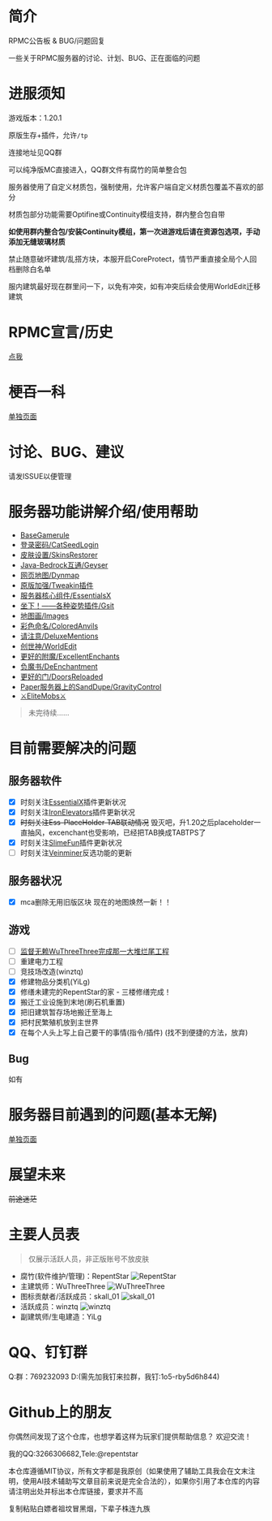 # 简介

RPMC公告板 & BUG/问题回复

一些关于RPMC服务器的讨论、计划、BUG、正在面临的问题

# 进服须知
游戏版本：1.20.1

原版生存+插件，允许`/tp`

连接地址见QQ群

可以纯净版MC直接进入，QQ群文件有腐竹的简单整合包

服务器使用了自定义材质包，强制使用，允许客户端自定义材质包覆盖不喜欢的部分

材质包部分功能需要Optifine或Continuity模组支持，群内整合包自带

**如使用群内整合包/安装Continuity模组，第一次进游戏后请在资源包选项，手动添加无缝玻璃材质**

禁止随意破坏建筑/乱搭方块，本服开启CoreProtect，情节严重直接全局个人回档删除白名单

服内建筑最好现在群里问一下，以免有冲突，如有冲突后续会使用WorldEdit迁移建筑

# RPMC宣言/历史

[点我](./DECLARATION.md)

# 梗~~百~~一科

[单独页面](./Pedomedia.md)

# 讨论、BUG、建议

请发ISSUE以便管理

# 服务器功能讲解介绍/使用帮助

- [BaseGamerule](./help/BaseGamerule.md)
- [登录密码/CatSeedLogin](./help/CatSeedLogin.md)
- [皮肤设置/SkinsRestorer](./help/SkinsRestorer.md)
- [Java-Bedrock互通/Geyser](./help/Geyser-Spigot.md)
- [网页地图/Dynmap](./help/Dynmap.md)
- [原版加强/Tweakin插件](./help/Tweakin.md)
- [服务器核心组件/EssentialsX](./help/EssentialsX.md)
- [坐下！——各种姿势插件/Gsit](./help/Gsit.md)
- [地图画/Images](./help/Images.md)
- [彩色命名/ColoredAnvils](./help/ColoredAnvils.md)
- [请注意/DeluxeMentions](./help/DeluxeMentions.md)
- [创世神/WorldEdit](./help/WorldEdit.md)
- [更好的附魔/ExcellentEnchants](./help/ExcellentEnchants.md)
- [负魔书/DeEnchantment](https://user-images.githubusercontent.com/65019366/182375428-b02a48ea-8b45-49f2-b6b4-a425c46fd74a.png)
- [更好的门/DoorsReloaded](./help/DoorsReloaded.md)
- [Paper服务器上的SandDupe/GravityControl](./help/GravityControl.md)
- [⚔EliteMobs⚔](./help/EliteMobs.md)

> 未完待续……

# 目前需要解决的问题

## 服务器软件

- [X] 时刻关注[EssentialX](https://github.com/EssentialsX/Essentials)插件更新状况
- [X] 时刻关注[IronElevators](https://www.spigotmc.org/resources/ironelevators-1-4-6-1-20-x.19451/)插件更新状况
- [X] ~~时刻关注Ess-PlaceHolder-TAB联动情况~~ 毁灭吧，升1.20之后placeholder一直抽风，excenchant也受影响，已经把TAB换成TABTPS了
- [X] 时刻关注[SlimeFun](https://github.com/StarWishsama/Slimefun4)插件更新状况
- [ ] 时刻关注[Veinminer](https://github.com/2008Choco/VeinMiner)反选功能的更新

## 服务器状况

- [X] mca删除无用旧版区块 现在的地图焕然一新！！

## 游戏

- [ ] [监督无赖WuThreeThree完成那一大堆烂尾工程](./WUTHREETHREE.md)
- [ ] 重建电力工程
- [ ] 竞技场改造(winztq)
- [X] 修建物品分类机(YiLg)
- [X] 修缮未建完的RepentStar的家 - 三楼修缮完成！
- [X] 搬迁工业设施到末地(刷石机重置)
- [X] 把旧建筑暂存场地搬迁至海上
- [X] 把村民繁殖机放到主世界
- [X] 在每个人头上写上自己要干的事情(指令/插件) (找不到便捷的方法，放弃)

## Bug

如有

# 服务器目前遇到的问题(基本无解)

[单独页面](./Unsolvable_problem.md)

# 展望未来

~~前途迷茫~~

# 主要人员表

> 仅展示活跃人员，非正版账号不放皮肤

- 腐竹(软件维护/管理)：RepentStar
  ![RepentStar](https://s.namemc.com/3d/skin/body.png?id=5af93d267b1e6ee2&model=classic&theta=30&phi=21&time=1200&width=300&height=400)
- 主建筑师：WuThreeThree
  ![WuThreeThree](https://s.namemc.com/3d/skin/body.png?id=c2f25f8372563a90&model=classic&theta=30&phi=21&time=1200&width=300&height=400)
- 图标贡献者/活跃成员：skall_01
  ![skall_01](https://s.namemc.com/3d/skin/body.png?id=03149ad2335a845e&model=slim&theta=30&phi=21&time=1200&width=300&height=400)
- 活跃成员：winztq
  ![winztq](https://s.namemc.com/3d/skin/body.png?id=f187cdc71c0344ba&model=classic&theta=30&phi=21&time=1200&width=300&height=400)
- 副建筑师/生电建造：YiLg

# QQ、钉钉群

Q:群：769232093
D:(需先加我钉来拉群，我钉:1o5-rby5d6h844)

# Github上的朋友

你偶然间发现了这个仓库，也想学着这样为玩家们提供帮助信息？
欢迎交流！

我的QQ:3266306682,Tele:@repentstar

本仓库遵循MIT协议，所有文字都是我原创（如果使用了辅助工具我会在文末注明，使用AI技术辅助写文章目前来说是完全合法的），如果你引用了本仓库的内容请注明出处并标出本仓库链接，要求并不高

复制粘贴白嫖者祖坟冒黑烟，下辈子株连九族
